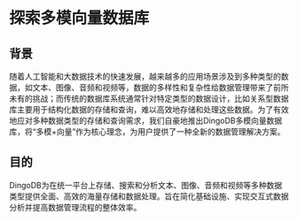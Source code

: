 # 探索多模向量数据库

## 背景
随着人工智能和大数据技术的快速发展，越来越多的应用场景涉及到多种类型的数据，如文本、图像、音频和视频等，数据的多样性和复杂性给数据管理带来了前所未有的挑战；而传统的数据库系统通常针对特定类型的数据设计，比如关系型数据库主要用于结构化数据的存储和查询，难以高效地存储和处理这些数据。为了有效地应对多种数据类型的存储和查询需求，我们自豪地推出DingoDB多模向量数据库，将“多模+向量”作为核心理念，为用户提供了一种全新的数据管理解决方案。
## 目的
DingoDB为在统一平台上存储、搜索和分析文本、图像、音频和视频等多种数据类型提供全面、高效的海量存储和数据处理。旨在简化基础设施、实现交互式数据分析并提高数据管理流程的整体效率。
